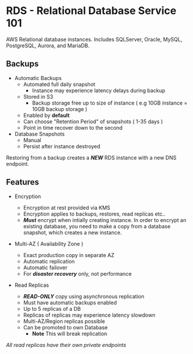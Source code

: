 # RDS - Relational Database Service 101 #

AWS Relational database instances. Includes SQLServer, Oracle, MySQL, PostgreSQL, Aurora, and MariaDB.

## Backups ##

* Automatic Backups
    * Automated full daily snapshot
        * Instance may experience latency delays during backup
    * Stored in S3
        * Backup storage free up to size of instance ( e.g 10GB instance = 10GB backup storage )
    * Enabled by **default**
    * Can choose "Retention Period" of snapshots ( 1-35 days )
    * Point in time recover down to the second
* Database Snapshots
    * Manual
    * Persist after instance destroyed

Restoring from a backup creates a ***NEW*** RDS instance with a new DNS endpoint.

## Features ##

* Encryption
    * Encryption at rest provided via KMS
    * Encryption applies to backups, restores, read replicas etc..
    * ***Must*** encrypt when intially creating instance. In order to encrypt an existing database, you need to make a copy from a database snapshot, which creates a new instance.


* Multi-AZ ( Availability Zone )
    * Exact production copy in separate AZ
    * Automatic replication
    * Automatic failover
    * For ***disaster recovery*** only, not performance

* Read Replicas
    * ***READ-ONLY*** copy using asynchronous replication
    * Must have automatic backups enabled
    * Up to 5 replicas of a DB
    * Replicas of replicas may experience latency slowdown
    * Multi-AZ/Region replicas possible
    * Can be promoted to own Database
        * **Note** This will break replication

*All read replicas have their own private endpoints*
